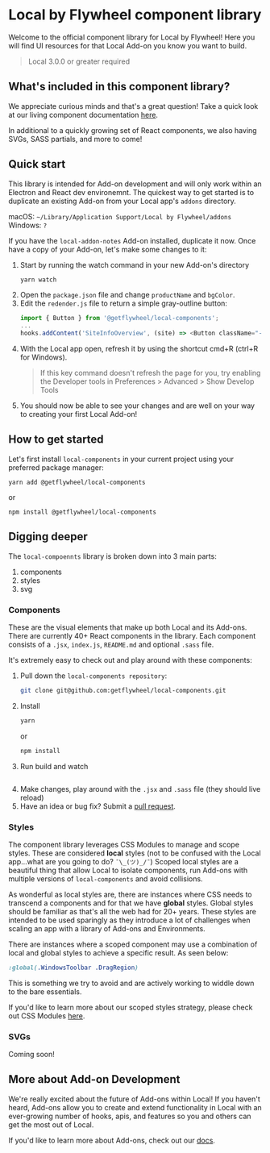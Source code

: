 # Local by Flywheel component library

Welcome to the official component library for Local by Flywheel! 
Here you will find UI resources for that Local Add-on you know you want to build.

> Local 3.0.0 or greater required

## What's included in this component library?

We appreciate curious minds and that's a great question! Take a quick look at our living component documentation [here](https://getflywheel.github.io/local-components/).

In additional to a quickly growing set of React components, we also having SVGs, SASS partials, and more to come!

## Quick start

This library is intended for Add-on development and will only work within an Electron and React dev environemnt.
The quickest way to get started is to duplicate an existing Add-on from your Local app's `addons` directory.

macOS: `~/Library/Application Support/Local by Flywheel/addons`
Windows: `?`

If you have the `local-addon-notes` Add-on installed, duplicate it now. 
Once have a copy of your Add-on, let's make some changes to it:

1. Start by running the watch command in your new Add-on's directory 
    ```bash
    yarn watch
    ```
1. Open the `package.json` file and change `productName` and `bgColor`.
1. Edit the `redender.js` file to return a simple gray-outline button:
    ```js
    import { Button } from '@getflywheel/local-components';
	...
    hooks.addContent('SiteInfoOverview', (site) => <Button className="--GrayOutline">My Add-on Button</Button>);
    ```
1. With the Local app open, refresh it by using the shortcut cmd+R (ctrl+R for Windows).
    > If this key command doesn't refresh the page for you, try enabling the Developer tools in Preferences > Advanced > Show Develop Tools
1. You should now be able to see your changes and are well on your way to creating your first Local Add-on!

## How to get started

Let's first install `local-components` in your current project using your preferred package manager:

`yarn add @getflywheel/local-components`

or 

`npm install @getflywheel/local-components`

## Digging deeper

The `local-compoennts` library is broken down into 3 main parts:

1. components
2. styles
3. svg

### Components

These are the visual elements that make up both Local and its Add-ons. 
There are currently 40+ React components in the library. 
Each component consists of a `.jsx`, `index.js`, `README.md` and optional `.sass` file.

It's extremely easy to check out and play around with these components:

1. Pull down the `local-components repository`:
    ```bash
    git clone git@github.com:getflywheel/local-components.git
	```
1. Install
	```bash
	yarn
	```
	or
	```bash
	npm install
	```
1. Run build and watch
	```bash
	
	```
1. Make changes, play around with the `.jsx` and `.sass` file (they should live reload)
1. Have an idea or bug fix? Submit a [pull request](https://github.com/getflywheel/local-components/pulls).

### Styles

The component library leverages CSS Modules to manage and scope styles. 
These are considered **local** styles (not to be confused with the Local app...what are you going to do? `¯\_(ツ)_/¯`)
Scoped local styles are a beautiful thing that allow Local to isolate components, run Add-ons with multiple versions of `local-components` and avoid collisions.

As wonderful as local styles are, there are instances where CSS needs to transcend a components and for that we have **global** styles.
Global styles should be familiar as that's all the web had for 20+ years. 
These styles are intended to be used sparingly as they introduce a lot of challenges when scaling an app with a library of Add-ons and Environments.

There are instances where a scoped component may use a combination of local and global styles to achieve a specific result.
As seen below:

```css
:global(.WindowsToolbar .DragRegion)
```

This is something we try to avoid and are actively working to widdle down to the bare essentials.

If you'd like to learn more about our scoped styles strategy, please check out CSS Modules [here](https://github.com/css-modules/css-modules).

### SVGs

Coming soon!

## More about Add-on Development

We're really excited about the future of Add-ons within Local!
If you haven't heard, Add-ons allow you to create and extend functionality in Local with an ever-growing number of hooks, apis, and features so you and others can get the most out of Local.

If you'd like to learn more about Add-ons, check out our [docs](https://docs.localbyflywheel.com).
